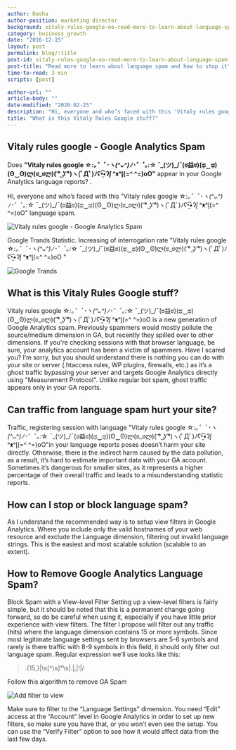 ```yaml
---
author: Dasha
author-position: marketing director
background: vitaly-rules-google-oo-read-more-to-learn-about-language-spam-and-how-to-stop-it-back
category: business_growth
date: "2016-12-15"
layout: post
permalink: blog/:title
post-id: vitaly-rules-google-oo-read-more-to-learn-about-language-spam-and-how-to-stop-it
post-title: "Read more to learn about language spam and how to stop it"
time-to-read: 3 min
scripts: [post]

author-url: ""
article-body: ""
date-modified: "2020-02-25"
description: "Hi, everyone and who’s faced with this 'Vitaly rules google'"
title: "What is this Vitaly Rules Google stuff?"
---
```


## Vitaly rules google - Google Analytics Spam
Does **"Vitaly rules google ☆*:｡゜ﾟ･*ヽ(^ᴗ^)ﾉ*･゜ﾟ｡:*☆ ¯\_(ツ)_/¯(ಠ益ಠ)(ಥ‿ಥ)(ʘ‿ʘ)ლ(ಠ_ಠლ)( ͡° ͜ʖ ͡°)ヽ(ﾟДﾟ)ﾉʕ•̫͡•ʔᶘ ᵒᴥᵒᶅ(=^ ^=)oO"** appear in your Google Analytics language reports? .

Hi, everyone and who’s faced with this  "Vitaly rules google ☆*:｡゜ﾟ･*ヽ(^ᴗ^)ﾉ*･゜ﾟ｡:*☆ ¯\_(ツ)_/¯(ಠ益ಠ)(ಥ‿ಥ)(ʘ‿ʘ)ლ(ಠ_ಠლ)( ͡° ͜ʖ ͡°)ヽ(ﾟДﾟ)ﾉʕ•̫͡•ʔᶘ ᵒᴥᵒᶅ(=^ ^=)oO" language spam.

![Vitaly rules google - Google Analytics Spam](https://i.imgur.com/Y7Ip9ke.jpg)

Google Trands Statistic. Increasing of interrogation rate "Vitaly rules google ☆*:｡゜ﾟ･*ヽ(^ᴗ^)ﾉ*･゜ﾟ｡:*☆ ¯\_(ツ)_/¯(ಠ益ಠ)(ಥ‿ಥ)(ʘ‿ʘ)ლ(ಠ_ಠლ)( ͡° ͜ʖ ͡°)ヽ(ﾟДﾟ)ﾉʕ•̫͡•ʔᶘ ᵒᴥᵒᶅ(=^ ^=)oO "

![Google Trands](https://i.imgur.com/nLpGCDY.jpg)


## What is this Vitaly Rules Google stuff?

Vitaly rules google ☆*:｡゜ﾟ･*ヽ(^ᴗ^)ﾉ*･゜ﾟ｡:*☆ ¯\_(ツ)_/¯(ಠ益ಠ)(ಥ‿ಥ)(ʘ‿ʘ)ლ(ಠ_ಠლ)( ͡° ͜ʖ ͡°)ヽ(ﾟДﾟ)ﾉʕ•̫͡•ʔᶘ ᵒᴥᵒᶅ(=^ ^=)oO is a new generation of Google Analytics spam. Previously spammers would mostly pollute the source/medium dimension in GA, but recently they spilled over to other dimensions. If you're checking sessions with that browser language, be sure, your analytics account has been a victim of spammers.
Have I scared you? I’m sorry, but you should understand there is nothing you can do with your site or server (.htaccess rules, WP plugins, firewalls, etc.) as it’s a ghost traffic bypassing your server and targets Google Analytics directly using "Measurement Protocol". Unlike regular bot spam, ghost traffic appears only in your GA reports.

## Can traffic from language spam hurt your site?

Traffic, registering session with language "Vitaly rules google ☆*:｡゜ﾟ･*ヽ(^ᴗ^)ﾉ*･゜ﾟ｡:*☆ ¯\_(ツ)_/¯(ಠ益ಠ)(ಥ‿ಥ)(ʘ‿ʘ)ლ(ಠ_ಠლ)( ͡° ͜ʖ ͡°)ヽ(ﾟДﾟ)ﾉʕ•̫͡•ʔᶘ ᵒᴥᵒᶅ(=^ ^=)oO"in your language reports poses doesn’t harm your site directly. Otherwise, there is the indirect harm caused by the data pollution, as a result, it’s hard to estimate important data with your GA account. Sometimes it’s dangerous for smaller sites, as it represents a higher percentage of their overall traffic and leads to a misunderstanding statistic reports. 

## How can I stop or block language spam?

As I understand the recommended way is to setup view filters in Google Analytics. Where you include only the valid hostnames of your web resource and exclude the Language dimension, filtering out invalid language strings. This is the easiest and most scalable solution (scalable to an extent). 

## How to Remove Google Analytics Language Spam?

Block Spam with a View-level Filter
Setting up a view-level filters is fairly simple, but it should be noted that this is a permanent change going forward, so do be careful when using it, especially if you have little prior experience with view filters. The filter I propose will filter out any traffic (hits) where the language dimension contains 15 or more symbols. Since most legitimate language settings sent by browsers are 5-6 symbols and rarely is there traffic with 8-9 symbols in this field, it should only filter out language spam.
Regular expression we’ll use looks like this:

> .{15,}|\s[^\s]*\s|\.|,|\!|\/

Follow this algorithm to remove GA Spam

![Add filter to view](https://i.imgur.com/iXZgwz9.jpg)

Make sure to filter to the “Language Settings” dimension. You need “Edit” access at the “Account” level in Google Analytics in order to set up new filters, so make sure you have that, or you won’t even see the setup.
You can use the “Verify Filter” option to see how it would affect data from the last few days.
